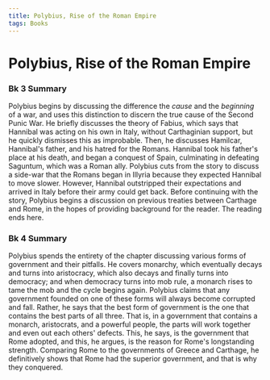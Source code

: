 ```yaml
---
title: Polybius, Rise of the Roman Empire
tags: Books
---
```


# Polybius, Rise of the Roman Empire
### Bk 3 Summary
Polybius begins by discussing the difference the *cause* and the *beginning* of a war, and uses this distinction to discern the true cause of the Second Punic War. He briefly discusses the theory of Fabius, which says that Hannibal was acting on his own in Italy, without Carthaginian support, but he quickly dismisses this as improbable. Then, he discusses Hamilcar, Hannibal's father, and his hatred for the Romans. Hannibal took his father's place at his death, and began a conquest of Spain, culminating in defeating Saguntum, which was a Roman ally. Polybius cuts from the story to discuss a side-war that the Romans began in Illyria because they expected Hannibal to move slower. However, Hannibal outstripped their expectations and arrived in Italy before their army could get back. Before continuing with the story, Polybius begins a discussion on previous treaties between Carthage and Rome, in the hopes of providing background for the reader. The reading ends here.

### Bk 4 Summary
Polybius spends the entirety of the chapter discussing various forms of government and their pitfalls. He covers monarchy, which eventually decays and turns into aristocracy, which also decays and finally turns into democracy; and when democracy turns into mob rule, a monarch rises to tame the mob and the cycle begins again. Polybius claims that any government founded on one of these forms will always become corrupted and fall. Rather, he says that the best form of government is the one that contains the best parts of all three. That is, in a government that contains a monarch, aristocrats, and a powerful people, the parts will work together and even out each others' defects. This, he says, is the government that Rome adopted, and this, he argues, is the reason for Rome's longstanding strength. Comparing Rome to the governments of Greece and Carthage, he definitively shows that Rome had the superior government, and that is why they conquered.